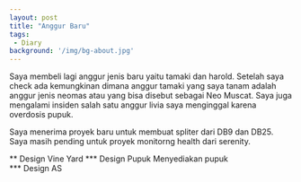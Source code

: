 ```yaml
---
layout: post
title: "Anggur Baru"
tags:
 - Diary
background: '/img/bg-about.jpg'
---
```

Saya membeli lagi anggur jenis baru yaitu tamaki dan harold. Setelah saya check ada kemungkinan dimana anggur tamaki yang saya tanam adalah anggur jenis neomas atau yang bisa disebut sebagai Neo Muscat. Saya juga mengalami insiden salah satu anggur livia saya menginggal karena overdosis pupuk.

Saya menerima proyek baru untuk membuat spliter dari DB9 dan DB25. Saya masih pending untuk proyek monitorng health dari serenity.


** Design Vine Yard
*** Design Pupuk
Menyediakan pupuk  
*** Design AS

